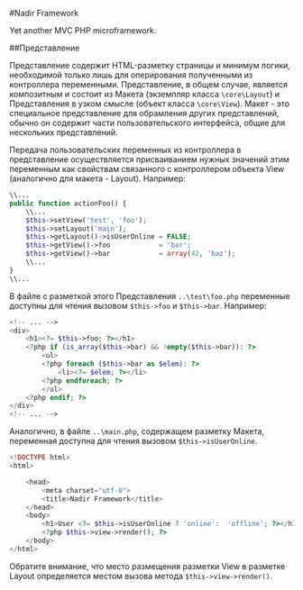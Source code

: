 #Nadir Framework

Yet another MVC PHP microframework.

##Представление

Представление содержит HTML-разметку страницы и минимум логики, необходимой только
лишь для оперирования полученными из контроллера переменными. Представление, в 
общем случае, является композитным и состоит из Макета (экземпляр класса 
`\core\Layout`) и Представления в узком смысле (объект класса `\core\View`). 
Макет - это специальное представление для обрамления других представлений, обычно 
он содержит части пользовательского интерфейса, общие для нескольких представлений.

Передача пользовательских переменных из контроллера в представление осуществляется
присваиванием нужных значений этим переменным как свойствам связанного с контроллером
объекта View (аналогично для макета - Layout). Например:
````php
\\...
public function actionFoo() {
	\\...
	$this->setView('test', 'foo');
	$this->setLayout('main');
	$this->getLayout()->isUserOnline = FALSE;
	$this->getView()->foo			 = 'bar';
	$this->getView()->bar			 = array(42, 'baz');
	\\...
}
\\...
````
В файле с разметкой этого Представления `..\test\foo.php` переменные доступны для
чтения вызовом `$this->foo` и `$this->bar`. Например:
````php
<!-- ... -->
<div>
	<h1><?= $this->foo; ?></h1>
	<?php if (is_array($this->bar) && !empty($this->bar)): ?>
		<ul>
		<?php foreach ($this->bar as $elem): ?>
			<li><?= $elem; ?></li>
		<?php endforeach; ?>
		</ul>
	<?php endif; ?>
</div>
<!-- ... -->
````
Аналогично, в файле `..\main.php`, содержащем разметку Макета, переменная доступна 
для чтения вызовом `$this->isUserOnline`.
````php
<!DOCTYPE html>
<html>

	<head>
		<meta charset="utf-8">
		<title>Nadir Framework</title>
	</head>
	<body>
		<h1>User <?= $this->isUserOnline ? 'online':  'offline'; ?></h1>
		<?php $this->view->render(); ?>
	</body>
</html>
````
Обратите внимание, что место размещения разметки View в разметке Layout
определяется местом вызова метода `$this->view->render()`.